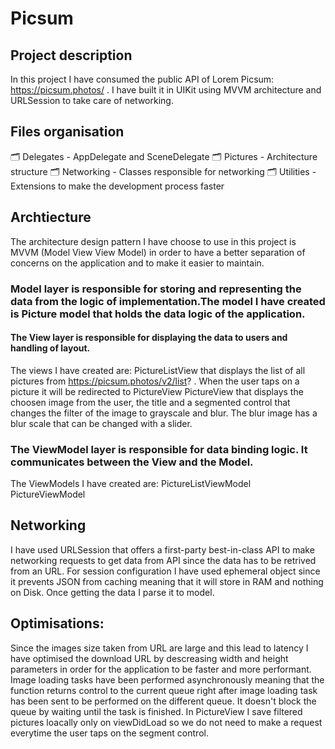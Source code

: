 # Picsum


## Project description
In this project I have consumed the public API of Lorem Picsum: https://picsum.photos/ . I have built it in UIKit using MVVM architecture and URLSession to take care of networking.


## Files organisation
🗂️ Delegates - AppDelegate and SceneDelegate
🗂️ Pictures - Architecture structure
🗂️ Networking - Classes responsible for networking
🗂️ Utilities - Extensions to make the development process faster


## Archtiecture
The architecture design pattern I have choose to use in this project is MVVM (Model View View Model) in order to have a better separation of concerns on the application and to make it easier to maintain.

### Model layer is responsible for storing and representing the data from the logic of implementation.The model I have created is Picture model that holds the data logic of the application.

#### The View layer is responsible for displaying the data to users and handling of layout.
The views I have created are:
PictureListView that displays the list of all pictures from https://picsum.photos/v2/list? . When the user taps on a picture it will be redirected to PictureView 
PictureView that displays the choosen image from the user, the title and a segmented control that changes the filter of the image to grayscale and blur. The blur image has a blur scale that can be changed with a slider.

### The ViewModel layer is responsible for data binding logic. It communicates between the View and the Model.
The ViewModels I have created are:
PictureListViewModel
PictureViewModel

## Networking
I have used URLSession that offers a first-party best-in-class API to make networking requests to get data from API since the data has to be retrived from an URL. For session configuration I have used ephemeral object since it prevents JSON from caching meaning that it will store in RAM and nothing on Disk. Once getting the data I parse it to model.

## Optimisations:
Since the images size taken from URL are large and this lead to latency I have optimised the download URL by descreasing width and height parameters in order for the application to be faster and more performant.
Image loading tasks have been performed asynchronously meaning that the function returns control to the current queue right after image loading task has been sent to be performed on the different queue. It doesn't block the queue by waiting until the task is finished.
In PictureView I save filtered pictures loacally only on viewDidLoad so we do not need to make a request everytime the user taps on the segment control.


